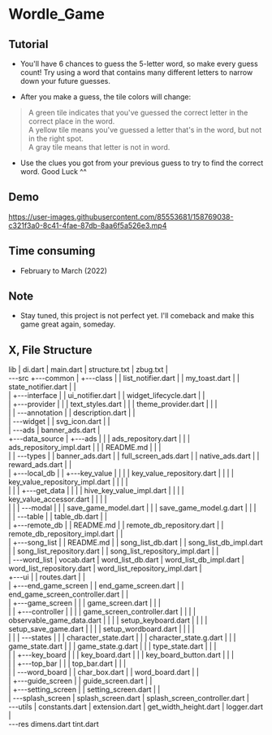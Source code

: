 # Wordle_Game

## Tutorial
- You'll have 6 chances to guess the 5-letter word, so make every guess count! Try using a word that contains many different letters to narrow down your future guesses.

- After you make a guess, the tile colors will change:
> A green tile indicates that you've guessed the correct letter in the correct place in the word. </br>
> A yellow tile means you've guessed a letter that's in the word, but not in the right spot. </br>
> A gray tile means that letter is not in word. </br>

- Use the clues you got from your previous guess to try to find the correct word. Good Luck ^^

## Demo

https://user-images.githubusercontent.com/85553681/158769038-c321f3a0-8c41-4fae-87db-8aa6f5a526e3.mp4

## Time consuming
- February to March (2022)

## Note
- Stay tuned, this project is not perfect yet. I'll comeback and make this game great again, someday.


## X, File Structure

lib
|   di.dart
|   main.dart
|   structure.txt
|   zbug.txt
|   
\---src
    +---common
    |   +---class
    |   |       list_notifier.dart
    |   |       my_toast.dart
    |   |       state_notifier.dart
    |   |       
    |   +---interface
    |   |       ui_notifier.dart
    |   |       widget_lifecycle.dart
    |   |       
    |   +---provider
    |   |   |   text_styles.dart
    |   |   |   theme_provider.dart
    |   |   |   
    |   |   \---annotation
    |   |           description.dart
    |   |           
    |   \---widget
    |       |   svg_icon.dart
    |       |   
    |       \---ads
    |               banner_ads.dart
    |               
    +---data_source
    |   +---ads
    |   |   |   ads_repository.dart
    |   |   |   ads_repository_impl.dart
    |   |   |   README.md
    |   |   |   
    |   |   \---types
    |   |           banner_ads.dart
    |   |           full_screen_ads.dart
    |   |           native_ads.dart
    |   |           reward_ads.dart
    |   |           
    |   +---local_db
    |   |   +---key_value
    |   |   |   |   key_value_repository.dart
    |   |   |   |   key_value_repository_impl.dart
    |   |   |   |   
    |   |   |   +---get_data
    |   |   |   |       hive_key_value_impl.dart
    |   |   |   |       key_value_accessor.dart
    |   |   |   |       
    |   |   |   \---modal
    |   |   |           save_game_model.dart
    |   |   |           save_game_model.g.dart
    |   |   |           
    |   |   \---table
    |   |           table_db.dart
    |   |           
    |   +---remote_db
    |   |       README.md
    |   |       remote_db_repository.dart
    |   |       remote_db_repository_impl.dart
    |   |       
    |   +---song_list
    |   |       README.md
    |   |       song_list_db.dart
    |   |       song_list_db_impl.dart
    |   |       song_list_repository.dart
    |   |       song_list_repository_impl.dart
    |   |       
    |   \---word_list
    |           vocab.dart
    |           word_list_db.dart
    |           word_list_db_impl.dart
    |           word_list_repository.dart
    |           word_list_repository_impl.dart
    |           
    +---ui
    |   |   routes.dart
    |   |   
    |   +---end_game_screen
    |   |       end_game_screen.dart
    |   |       end_game_screen_controller.dart
    |   |       
    |   +---game_screen
    |   |   |   game_screen.dart
    |   |   |   
    |   |   +---controller
    |   |   |   |   game_screen_controller.dart
    |   |   |   |   observable_game_data.dart
    |   |   |   |   setup_keyboard.dart
    |   |   |   |   setup_save_game.dart
    |   |   |   |   setup_wordboard.dart
    |   |   |   |   
    |   |   |   \---states
    |   |   |           character_state.dart
    |   |   |           character_state.g.dart
    |   |   |           game_state.dart
    |   |   |           game_state.g.dart
    |   |   |           type_state.dart
    |   |   |           
    |   |   +---key_board
    |   |   |       key_board.dart
    |   |   |       key_board_button.dart
    |   |   |       
    |   |   +---top_bar
    |   |   |       top_bar.dart
    |   |   |       
    |   |   \---word_board
    |   |           char_box.dart
    |   |           word_board.dart
    |   |           
    |   +---guide_screen
    |   |       guide_screen.dart
    |   |       
    |   +---setting_screen
    |   |       setting_screen.dart
    |   |       
    |   \---splash_screen
    |           splash_screen.dart
    |           splash_screen_controller.dart
    |           
    \---utils
        |   constants.dart
        |   extension.dart
        |   get_width_height.dart
        |   logger.dart
        |   
        \---res
                dimens.dart
                tint.dart
                

